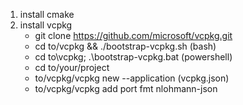 1. install cmake
2. install vcpkg 
   - git clone https://github.com/microsoft/vcpkg.git
   - cd to/vcpkg && ./bootstrap-vcpkg.sh (bash)
   - cd to\vcpkg; .\bootstrap-vcpkg.bat (powershell)
   - cd to/your/project
   - to/vcpkg/vcpkg new --application (vcpkg.json)
   - to/vcpkg/vcpkg add port fmt nlohmann-json